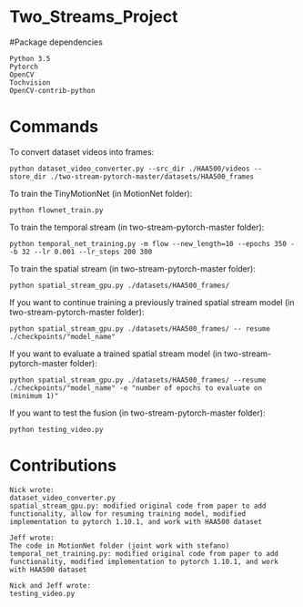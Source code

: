 # Two_Streams_Project

#Package dependencies
```
Python 3.5
Pytorch
OpenCV
Tochvision
OpenCV-contrib-python
```

# Commands
To convert dataset videos into frames:
```
python dataset_video_converter.py --src_dir ./HAA500/videos --store_dir ./two-stream-pytorch-master/datasets/HAA500_frames
```
To train the TinyMotionNet (in MotionNet folder): 
```
python flownet_train.py
```
To train the temporal stream (in two-stream-pytorch-master folder):
```
python temporal_net_training.py -m flow --new_length=10 --epochs 350 --b 32 --lr 0.001 --lr_steps 200 300
```
To train the spatial stream (in two-stream-pytorch-master folder): 
```
python spatial_stream_gpu.py ./datasets/HAA500_frames/
```
If you want to continue training a previously trained spatial stream model (in two-stream-pytorch-master folder):
```
python spatial_stream_gpu.py ./datasets/HAA500_frames/ -- resume ./checkpoints/"model_name"
```
If you want to evaluate a trained spatial stream model (in two-stream-pytorch-master folder):
```
python spatial_stream_gpu.py ./datasets/HAA500_frames/ --resume ./checkpoints/"model_name" -e "number of epochs to evaluate on (minimum 1)"
```
If you want to test the fusion (in two-stream-pytorch-master folder):
```
python testing_video.py
```


# Contributions
```
Nick wrote:
dataset_video_converter.py
spatial_stream_gpu.py: modified original code from paper to add functionality, allow for resuming training model, modified implementation to pytorch 1.10.1, and work with HAA500 dataset
```
```
Jeff wrote:
The code in MotionNet folder (joint work with stefano)
temporal_net_training.py: modified original code from paper to add functionality, modified implementation to pytorch 1.10.1, and work with HAA500 dataset
```
```
Nick and Jeff wrote:
testing_video.py
```


